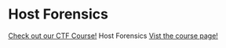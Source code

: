 # Host Forensics

[Check out our CTF Course!](https://academy.hoppersroppers.org/mod/page/view.php?id=585)
Host Forensics
[Vist the course page!](https://academy.hoppersroppers.org/mod/page/view.php?id=585)
